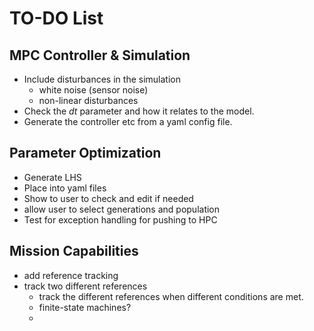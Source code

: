 # TO-DO List
## MPC Controller & Simulation
- Include disturbances in the simulation
  - white noise (sensor noise)
  - non-linear disturbances
- Check the $dt$ parameter and how it relates to the model. 
- Generate the controller etc from a yaml config file. 

## Parameter Optimization
- Generate LHS
- Place into yaml files
- Show to user to check and edit if needed
- allow user to select generations and population
- Test for exception handling for pushing to HPC

## Mission Capabilities
- add reference tracking
- track two different references
  - track the different references when different conditions are met. 
  - finite-state machines?
  - 